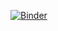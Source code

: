 [![Binder](https://mybinder.org/badge_logo.svg)](https://mybinder.org/v2/gh/cclamb/cs390_Notebooks.git/master)
